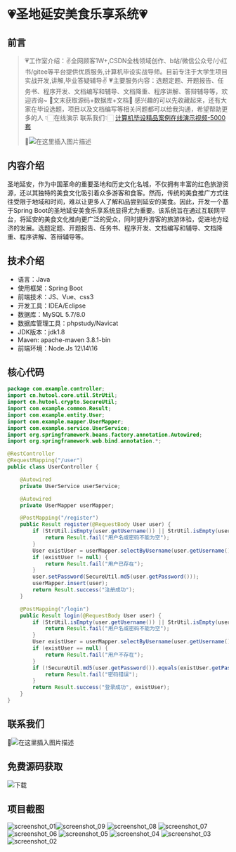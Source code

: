 # 💗圣地延安美食乐享系统💗

## 前言
> 💗工作室介绍：✌全网顾客1W+,CSDN全栈领域创作、b站/微信公众号/小红书/gitee等平台提供优质服务,计算机毕设实战导师。目前专注于大学生项目实战开发,讲解,毕业答疑辅导✌
> 💗主要服务内容：选题定题、开题报告、任务书、程序开发、文档编写和辅导、文档降重、程序讲解、答辩辅导等，欢迎咨询~
> 🌟文末获取源码+数据库+文档🌟 感兴趣的可以先收藏起来，还有大家在毕设选题，项目以及文档编写等相关问题都可以给我沟通，希望帮助更多的人
> 👇🏻在线演示 联系我们👇🏻
> [计算机毕设精品案例在线演示视频-5000套](https://www.yuque.com/yuqueyonghux32e1j/kxdc9g/ad8oz3bamkxmay0e#Cxun)
> 
> 🌟![在这里插入图片描述](https://i-blog.csdnimg.cn/direct/429f9b4d85284ef39b31d818da6e39b1.png#pic_center)

## 内容介绍
圣地延安，作为中国革命的重要圣地和历史文化名城，不仅拥有丰富的红色旅游资源，还以其独特的美食文化吸引着众多游客和食客。然而，传统的美食推广方式往往受限于地域和时间，难以让更多人了解和品尝到延安的美食。因此，开发一个基于Spring Boot的圣地延安美食乐享系统显得尤为重要。该系统旨在通过互联网平台，将延安的美食文化推向更广泛的受众，同时提升游客的旅游体验，促进地方经济的发展。选题定题、开题报告、任务书、程序开发、文档编写和辅导、文档降重、程序讲解、答辩辅导等。

## 技术介绍
- 语言：Java
- 使用框架：Spring Boot
- 前端技术：JS、Vue、css3
- 开发工具：IDEA/Eclipse
- 数据库：MySQL 5.7/8.0
- 数据库管理工具：phpstudy/Navicat
- JDK版本：jdk1.8
- Maven: apache-maven 3.8.1-bin
- 前端环境：Node.Js 12\14\16

## 核心代码
```java
package com.example.controller;
import cn.hutool.core.util.StrUtil;
import cn.hutool.crypto.SecureUtil;
import com.example.common.Result;
import com.example.entity.User;
import com.example.mapper.UserMapper;
import com.example.service.UserService;
import org.springframework.beans.factory.annotation.Autowired;
import org.springframework.web.bind.annotation.*;

@RestController
@RequestMapping("/user")
public class UserController {

    @Autowired
    private UserService userService;

    @Autowired
    private UserMapper userMapper;

    @PostMapping("/register")
    public Result register(@RequestBody User user) {
        if (StrUtil.isEmpty(user.getUsername()) || StrUtil.isEmpty(user.getPassword())) {
            return Result.fail("用户名或密码不能为空");
        }
        User existUser = userMapper.selectByUsername(user.getUsername());
        if (existUser != null) {
            return Result.fail("用户已存在");
        }
        user.setPassword(SecureUtil.md5(user.getPassword()));
        userMapper.insert(user);
        return Result.success("注册成功");
    }

    @PostMapping("/login")
    public Result login(@RequestBody User user) {
        if (StrUtil.isEmpty(user.getUsername()) || StrUtil.isEmpty(user.getPassword())) {
            return Result.fail("用户名或密码不能为空");
        }
        User existUser = userMapper.selectByUsername(user.getUsername());
        if (existUser == null) {
            return Result.fail("用户不存在");
        }
        if (!SecureUtil.md5(user.getPassword()).equals(existUser.getPassword())) {
            return Result.fail("密码错误");
        }
        return Result.success("登录成功", existUser);
    }
}
```

## 联系我们
🌟![在这里插入图片描述](https://github.com/user-attachments/assets/8f1ce2ba-72f1-441f-8d65-395ddab4650d)

## 免费源码获取

![下载](https://github.com/user-attachments/assets/2d103c9e-5ccc-44a1-a6d7-23a47c088dca)

## 项目截图
![screenshot_01](https://github.com/user-attachments/assets/25ad8884-3838-4205-b340-cc260df2958b)![screenshot_09](https://github.com/user-attachments/assets/ad559f05-697a-4270-85f5-27cd61ead919)
![screenshot_08](https://github.com/user-attachments/assets/62f3d241-0c95-41ac-81c9-836ded8b68ce)
![screenshot_07](https://github.com/user-attachments/assets/71071fef-684e-403f-9a29-f11027b741b6)
![screenshot_06](https://github.com/user-attachments/assets/3bc62d6d-ab57-4afe-9413-35013759736a)
![screenshot_05](https://github.com/user-attachments/assets/24828fa7-11d0-49f8-a7ad-eaf6753546fc)
![screenshot_04](https://github.com/user-attachments/assets/3fcc469c-dab3-478b-9f1a-d502bb77808d)
![screenshot_03](https://github.com/user-attachments/assets/aabab423-d570-4fa2-9973-3404168db01d)
![screenshot_02](https://github.com/user-attachments/assets/8694961e-4d3f-4c64-bc06-10df1b28d84b)

